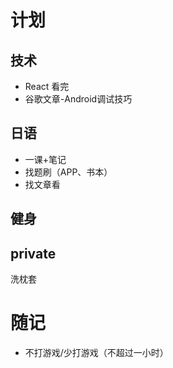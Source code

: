 # 计划
## 技术
- React 看完
- 谷歌文章-Android调试技巧
## 日语
- 一课+笔记
- 找题刷（APP、书本）
- 找文章看
## 健身
## private
洗枕套
# 随记
- 不打游戏/少打游戏（不超过一小时）
